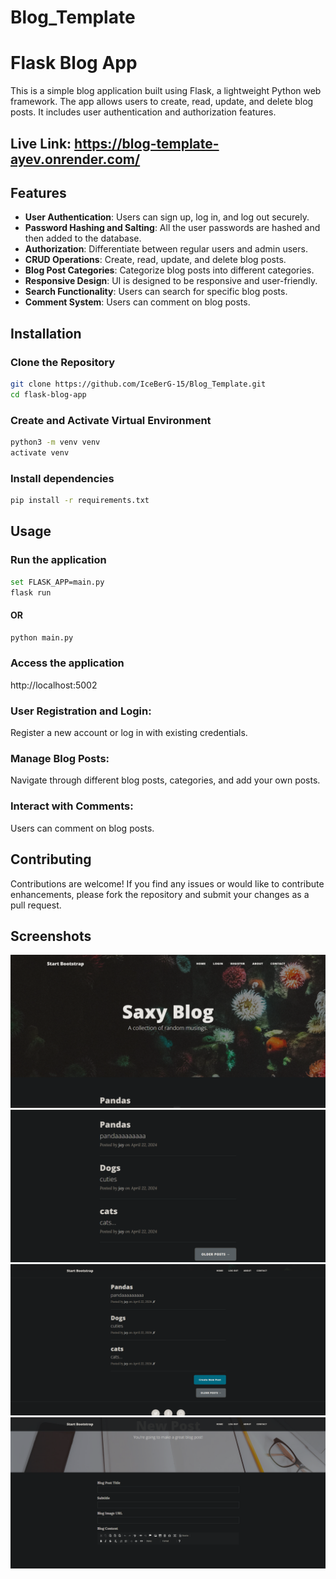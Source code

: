 # Blog_Template
# Flask Blog App

This is a simple blog application built using Flask, a lightweight Python web framework. The app allows users to create, read, update, and delete blog posts. It includes user authentication and authorization features.

## Live Link: https://blog-template-ayev.onrender.com/

## Features

- **User Authentication**: Users can sign up, log in, and log out securely.
- **Password Hashing and Salting**: All the user passwords are hashed and then added to the database.
- **Authorization**: Differentiate between regular users and admin users.
- **CRUD Operations**: Create, read, update, and delete blog posts.
- **Blog Post Categories**: Categorize blog posts into different categories.
- **Responsive Design**: UI is designed to be responsive and user-friendly.
- **Search Functionality**: Users can search for specific blog posts.
- **Comment System**: Users can comment on blog posts.

## Installation

### Clone the Repository

```bash
git clone https://github.com/IceBerG-15/Blog_Template.git
cd flask-blog-app
```
### Create and Activate Virtual Environment

```bash
python3 -m venv venv
activate venv
```

### Install dependencies

```bash
pip install -r requirements.txt
```

## Usage

### Run the application

```bash
set FLASK_APP=main.py
flask run
```
#### OR

```bash
python main.py
```

### Access the application

http://localhost:5002

### User Registration and Login:
Register a new account or log in with existing credentials.

### Manage Blog Posts:

Navigate through different blog posts, categories, and add your own posts.

### Interact with Comments:

Users can comment on blog posts.

## Contributing

Contributions are welcome! If you find any issues or would like to contribute enhancements, please fork the repository and submit your changes as a pull request.

## Screenshots

![pic 1](screenshots/pic1.png)
![pic 2](screenshots/pic2.png)
![pic 3](screenshots/pic3.png)
![pic 4](screenshots/pic4.png)
